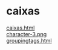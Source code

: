 # caixas 
<a href='https://gabrielryanft.github.io/learning/cursoemvideo/htmlecss/css/caixas/caixas.html' target='_blank' rel='next'>caixas.html</a><br/>
<a href='https://gabrielryanft.github.io/learning/cursoemvideo/htmlecss/css/caixas/character-3.png' target='_blank' rel='next'>character-3.png</a><br/>
<a href='https://gabrielryanft.github.io/learning/cursoemvideo/htmlecss/css/caixas/groupingtags.html' target='_blank' rel='next'>groupingtags.html</a><br/>
